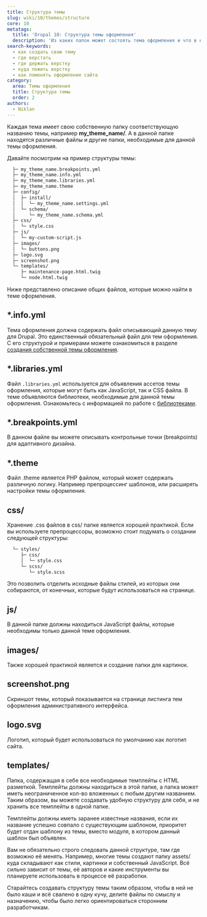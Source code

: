 ```yaml
---
title: Структура темы
slug: wiki/10/themes/structure
core: 10
metatags:
  title: 'Drupal 10: Структура темы оформления'
  description: 'Из каких папок может состоять тема оформления и что в них должно находиться.'
search-keywords:
  - как создать свою тему
  - где верстать
  - где держать верстку
  - куда ложить верстку
  - как поменять оформление сайта
category:
  area: Темы оформления
  title: Структура темы
  order: 2
authors:
  - Niklan
---
```


Каждая тема имеет свою собственную папку соответствующую названию темы, например **my_theme_name/**. А в данной папке находятся различные файлы и другие папки, необходимые для данной темы оформления.

Давайте посмотрим на пример структуры темы:

```html
  ├─ my_theme_name.breakpoints.yml
  ├─ my_theme_name.info.yml
  ├─ my_theme_name.libraries.yml
  ├─ my_theme_name.theme
  ├─ config/
  │  ├─ install/
  │  │  └─ my_theme_name.settings.yml
  │  └─ schema/
  │     └─ my_theme_name.schema.yml
  ├─ css/
  │  └─ style.css
  ├─ js/
  │  └─ my-custom-script.js
  ├─ images/
  │  └─ buttons.png
  ├─ logo.svg
  ├─ screenshot.png
  └─ templates/
     ├─ maintenance-page.html.twig
     └─ node.html.twig
```

Ниже представлено описание общих файлов, которые можно найти в теме оформления.

## *.info.yml

Тема оформления должна содержать файл описывающий данную тему для Drupal. Это единственный обязательный файл для тем оформления. С его структурой и примерами можете ознакомиться в разделе [создания собственной темы оформления](../create/index.md).

## *.libraries.yml

Файл `.libraries.yml` используется для объявления ассетов темы оформления, которые могут быть как JavaScript, так и CSS файла. В теме объявляются библиотеки, необходимые для данной темы оформления. Ознакомьтесь с информацией по работе с [библиотеками](../../libraries/index.md).

## *.breakpoints.yml

В данном файле вы можете описывать контрольные точки (breakpoints) для адаптивного дизайна.

## *.theme

Файл .theme является PHP файлом, который может содержать различную логику. Например препроцессинг шаблонов, или расширять настройки темы оформления.

## css/

Хранение .css файлов в css/ папке является хорошей практикой. Если вы используете препроцессоры, возможно стоит подумать о создании следующей структуры:

```html
  └─ styles/
     ├─ css/
     │  └─ style.css
     └─ scss/
        └─ style.scss
```

Это позволить отделить исходные файлы стилей, из которых они собираются, от конечных, которые будут использоваться на странице.

## js/

В данной папке должны находиться JavaScript файлы, которые необходимы только данной теме оформления.

## images/

Также хорошей практикой является и создание папки для картинок.

## screenshot.png

Скриншот темы, который показывается на странице листинга тем оформления административного интерфейса.

## logo.svg

Логотип, который будет использоваться по умолчанию как логотип сайта.

## templates/

Папка, содержащая в себе все необходимые темплейты с HTML разметкой. Темплейты должны находиться в этой папке, а папка может иметь неограниченное кол-во вложенных с любым другим названием. Таким образом, вы можете создавать удобную структуру для себя, и не хранить все темплейты в одной папке.

Темплейты должны иметь заранее известные названия, если их название успешно совпало с существующим шаблоном, приоритет будет отдан шаблону из темы, вместо модуля, в котором данный шаблон был объявлен.

Вам не обязательно строго следовать данной структуре, там где возможно её менять. Например, многие темы создают папку assets/ куда складывают как стили, картинки и собственный JavaScript. Всё сильно зависит от темы, её авторов и какие инструменты вы планируете использовать в процессе её разработки.

Старайтесь создавать структуру темы таким образом, чтобы в ней не было каши и всё свалено в одну кучу, делите файлы по смыслу и назначению, чтобы было легко ориентироваться сторонним разработчикам.
